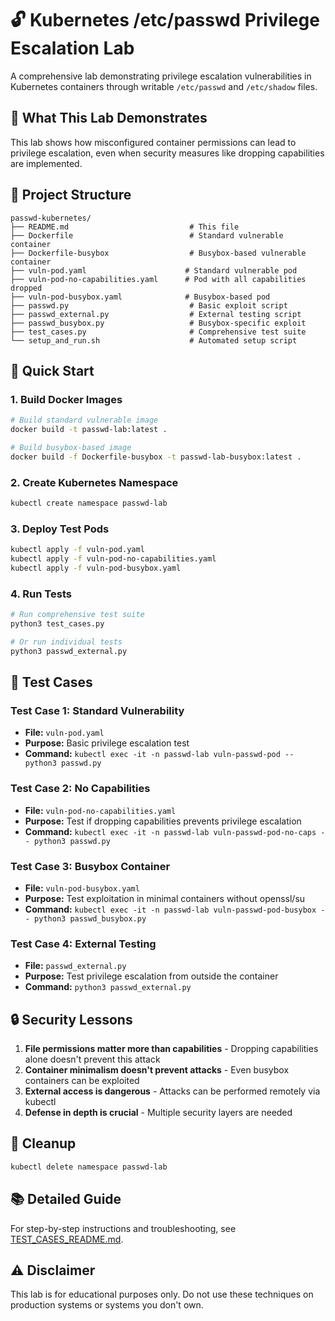 # 🔓 Kubernetes /etc/passwd Privilege Escalation Lab

A comprehensive lab demonstrating privilege escalation vulnerabilities in Kubernetes containers through writable `/etc/passwd` and `/etc/shadow` files.

## 🎯 What This Lab Demonstrates

This lab shows how misconfigured container permissions can lead to privilege escalation, even when security measures like dropping capabilities are implemented.

## 📁 Project Structure

```
passwd-kubernetes/
├── README.md                           # This file
├── Dockerfile                          # Standard vulnerable container
├── Dockerfile-busybox                  # Busybox-based vulnerable container
├── vuln-pod.yaml                      # Standard vulnerable pod
├── vuln-pod-no-capabilities.yaml      # Pod with all capabilities dropped
├── vuln-pod-busybox.yaml              # Busybox-based pod
├── passwd.py                           # Basic exploit script
├── passwd_external.py                  # External testing script
├── passwd_busybox.py                   # Busybox-specific exploit
├── test_cases.py                       # Comprehensive test suite
└── setup_and_run.sh                    # Automated setup script
```

## 🚀 Quick Start

### 1. Build Docker Images
```bash
# Build standard vulnerable image
docker build -t passwd-lab:latest .

# Build busybox-based image
docker build -f Dockerfile-busybox -t passwd-lab-busybox:latest .
```

### 2. Create Kubernetes Namespace
```bash
kubectl create namespace passwd-lab
```

### 3. Deploy Test Pods
```bash
kubectl apply -f vuln-pod.yaml
kubectl apply -f vuln-pod-no-capabilities.yaml
kubectl apply -f vuln-pod-busybox.yaml
```

### 4. Run Tests
```bash
# Run comprehensive test suite
python3 test_cases.py

# Or run individual tests
python3 passwd_external.py
```

## 🧪 Test Cases

### Test Case 1: Standard Vulnerability
- **File:** `vuln-pod.yaml`
- **Purpose:** Basic privilege escalation test
- **Command:** `kubectl exec -it -n passwd-lab vuln-passwd-pod -- python3 passwd.py`

### Test Case 2: No Capabilities
- **File:** `vuln-pod-no-capabilities.yaml`
- **Purpose:** Test if dropping capabilities prevents privilege escalation
- **Command:** `kubectl exec -it -n passwd-lab vuln-passwd-pod-no-caps -- python3 passwd.py`

### Test Case 3: Busybox Container
- **File:** `vuln-pod-busybox.yaml`
- **Purpose:** Test exploitation in minimal containers without openssl/su
- **Command:** `kubectl exec -it -n passwd-lab vuln-passwd-pod-busybox -- python3 passwd_busybox.py`

### Test Case 4: External Testing
- **File:** `passwd_external.py`
- **Purpose:** Test privilege escalation from outside the container
- **Command:** `python3 passwd_external.py`

## 🔒 Security Lessons

1. **File permissions matter more than capabilities** - Dropping capabilities alone doesn't prevent this attack
2. **Container minimalism doesn't prevent attacks** - Even busybox containers can be exploited
3. **External access is dangerous** - Attacks can be performed remotely via kubectl
4. **Defense in depth is crucial** - Multiple security layers are needed

## 🧹 Cleanup

```bash
kubectl delete namespace passwd-lab
```

## 📚 Detailed Guide

For step-by-step instructions and troubleshooting, see [TEST_CASES_README.md](TEST_CASES_README.md).

## ⚠️ Disclaimer

This lab is for educational purposes only. Do not use these techniques on production systems or systems you don't own.
